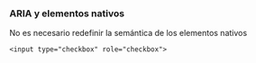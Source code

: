 ### ARIA y elementos nativos

No es necesario redefinir la semántica de los elementos nativos

```
<input type="checkbox" role="checkbox">
```